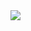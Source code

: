 <img align="center" src="https://github-readme-stats.vercel.app/api?username=soolaugust&show_icons=true" />
